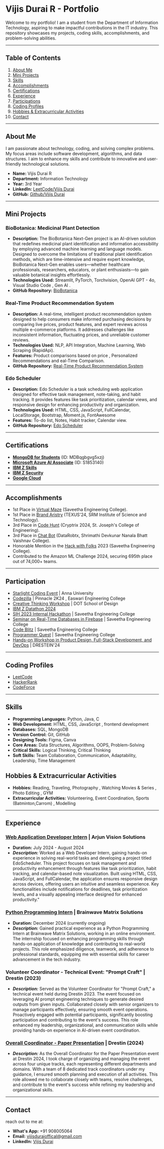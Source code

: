 # Vijis Durai R - Portfolio

Welcome to my portfolio! I am a student from the Department of Information Technology, aspiring to make impactful contributions in the IT industry. This repository showcases my projects, coding skills, accomplishments, and problem-solving abilities.

---

## Table of Contents
1. [About Me](#about-me)
2. [Mini Projects](#mini-projects)
3. [Skills](#skills)
4. [Accomplishments](#accomplishments)
5. [Certifications](#certifications)
6. [Experience](#experience)
7. [Participations](#participation)
8. [Coding Profiles](#coding-profiles)
9. [Hobbies & Extracurricular Activities](#hobbies-extracurricular-activities)
10. [Contact](#contact)
    
---

## About Me
I am passionate about technology, coding, and solving complex problems. My focus areas include software development, algorithms, and data structures. I aim to enhance my skills and contribute to innovative and user-friendly technological solutions.

- **Name:** Vijis Durai R
- **Department:** Information Technology
- **Year:** 3rd Year
- **LinkedIn:** [LeetCode/Vijis Durai](https://www.linkedin.com/in/vijis-durai-r-801143298)
- **GitHub:** [Github/Vijis Durai](https://github.com/Vijisdurai)

---

## Mini Projects
### BioBotanica: Medicinal Plant Detection
- **Description:** The BioBotanica Next-Gen project is an AI-driven solution that redefines medicinal plant identification and information accessibility by employing advanced machine learning and language models. Designed to overcome the limitations of traditional plant identification methods, which are time-intensive and require expert knowledge, BioBotanica Next-Gen enables users—whether healthcare professionals, researchers, educators, or plant enthusiasts—to gain valuable botanical insights effortlessly.
- **Technologies Used:** Streamlit, PyTorch, Torchvision, OpenAI GPT - 4o, Visual Studio Code , Gen AI .
- **GitHub Repository:** [BioBotanica](https://github.com/Vijisdurai/BioBotanica.git)

### Real-Time Product Recommendation System
- **Description:** A real-time, intelligent product recommendation system designed to help consumers make informed purchasing decisions by comparing live prices, product features, and expert reviews across multiple e-commerce platforms. It addresses challenges like inconsistent information, fluctuating prices, and unreliable customer reviews.
- **Technologies Used:** NLP, API Integration, Machine Learning, Web Scraping (RapidApi).
- **Features:** Product comparisons based on price , Personalized Recommendations and eal-Time Comparison.
- **GitHub Repository:** [Real-Time Product Recommendation System](https://github.com/Vijisdurai/datathon.git)

### Edo Scheduler
- **Description:** Edo Scheduler is a task scheduling web application designed for effective task management, note-taking, and habit tracking. It provides features like task prioritization, calendar views, and responsive design for enhancing productivity and organization.
- **Technologies Used:** HTML, CSS, JavaScript, FullCalendar, LocalStorage, Bootstrap, Moment.js, FontAwesome
- **Features:** To-do list, Notes, Habit tracker, Calendar view.
- **GitHub Repository:** [Edo Scheduler](https://github.com/Vijisdurai/EdoScheduler.git)

---

## Certifications
- **[MongoDB for Students](https://github.com/Vijisdurai/Vijis-Durai-R-Portfolio/blob/main/certificate/course/mongo%20db_page-0001.jpg)** (ID: MDBqgbgvg5xzj)
- **[Microsoft Azure AI Associate](https://github.com/Vijisdurai/Vijis-Durai-R-Portfolio/blob/main/certificate/course/IMG-20241022-WA0215.jpg)** (ID: S1853140)
- **[IBM Z Skills](https://github.com/Vijisdurai/Vijis-Durai-R-Portfolio/blob/main/certificate/course/IBM%20Z%20SKILLS.png)**
- **[IBM Z Security](https://github.com/Vijisdurai/Vijis-Durai-R-Portfolio/blob/main/certificate/course/ibm%20z%20security.png)**
- **[Google Cloud](https://github.com/Vijisdurai/Vijis-Durai-R-Portfolio/blob/main/certificate/course/google%20cloud.pdf)**

---

## Accomplishments
- 1st Place in [Virtual Maze](https://github.com/Vijisdurai/Vijis-Durai-R-Portfolio/blob/main/certificate/achievements/virtual%20maze.jpg) (Saveetha Engineering College).
- 1st Place in [Brand Aristry](https://github.com/Vijisdurai/Vijis-Durai-R-Portfolio/blob/main/certificate/achievements/brand%20Aristry.jpg) (TEXUS'24, SRM Institute of Science and Technology).
- 3rd Place in [Code Hunt](https://github.com/Vijisdurai/Vijis-Durai-R-Portfolio/blob/main/certificate/achievements/code%20hunt%20cryptrix.jpg) (Cryptrix 2024, St. Joseph's College of Engineering).
- 3rd Place in [Chat Bot](https://github.com/Vijisdurai/Vijis-Durai-R-Portfolio/blob/main/certificate/achievements/Chat%20BOT.jpg) (DataRobtx, Shrimathi Devkunar Nanala Bhatt Vaishnav College).
- Honorable Mention in the [Hack with Folks](https://github.com/Vijisdurai/Vijis-Durai-R-Portfolio/blob/main/certificate/achievements/best%20idea%20hack%20with%20folk.jpg) 2023 (Saveetha Engineering College).
- Contributed to the Amazon ML Challenge 2024, securing 695th place out of 74,000+ teams.

---

## Participation
- [Starlight Coding Event](https://github.com/Vijisdurai/Vijis-Durai-R-Portfolio/blob/main/certificate/participation/abacus%20hackathon.pdf) | Anna University
- [Codezilla](https://github.com/Vijisdurai/Vijis-Durai-R-Portfolio/blob/main/certificate/participation/codezilla.jpg) | Pinnacle 2K24 , Easwari Engineering College
- [Creative Thinking Workshop](https://github.com/Vijisdurai/Vijis-Durai-R-Portfolio/blob/main/certificate/participation/IMG-20241022-WA0214.jpg) | DOT School of Design
- [IBM Z Datathon 2024](https://github.com/Vijisdurai/Vijis-Durai-R-Portfolio/blob/main/certificate/participation/IBM%202024%20Datathon.png)
- [SIH 2023 Internal Hackathon](https://github.com/Vijisdurai/Vijis-Durai-R-Portfolio/blob/main/certificate/participation/SIH%202023.jpg) | Saveetha Engineering College
- [Seminar on Real-Time Databases in Firebase](https://github.com/Vijisdurai/Vijis-Durai-R-Portfolio/blob/main/certificate/participation/Vijis%20DURAI%20R%20.pdf) | Saveetha Engineering College
- [Code Blitz](https://github.com/Vijisdurai/Vijis-Durai-R-Portfolio/blob/main/certificate/participation/code%20blitz.jpg) | Saveetha Engineering College
- [Programmer Quest](https://github.com/Vijisdurai/Vijis-Durai-R-Portfolio/blob/main/certificate/participation/programmer%20quest.pdf) | Saveetha Engineering College
- [Hands-on Workshop in Product Design, Full-Stack Development, and DevOps](https://github.com/Vijisdurai/Vijis-Durai-R-Portfolio/blob/main/certificate/participation/workshop%20on%20devops%20and%20product%20design.jpg) | DRESTEIN'24 
---

## Coding Profiles
- [LeetCode](https://leetcode.com/u/vijishdurai006/)
- [HackerRank](https://www.hackerrank.com/profile/vijishdurai006)
- [CodeForce](https://codeforces.com/profile/Vijis_Durai)

---

## Skills
- **Programming Languages:** Python, Java, C
- **Web Development:** HTML, CSS, JavaScript , frontend development  
- **Databases:** SQL, MongoDB  
- **Version Control:** Git, GitHub
- **Designing Tools:** Figma, Canva  
- **Core Areas:** Data Structures, Algorithms, OOPS, Problem-Solving
- **Critical Skills:** Logical Thinking, Critical Thinking
- **Soft Skills:** Team Collaboration, Communication, Adaptability, Leadership, Time Management

## Hobbies & Extracurricular Activities  

- **Hobbies:** Reading, Traveling, Photography , Watching Movies & Series  , Photo Editing , GYM 
- **Extracurricular Activities:** Volunteering, Event Coordination, Sports (Batminton,Carrom) , Modelling 
---

## Experience
### [Web Application Developer Intern](https://github.com/Vijisdurai/Vijis-Durai-R-Portfolio/blob/main/certificate/intern/arjun%20vision%20tech%20intern.pdf) | Arjun Vision Solutions
- **Duration:** July 2024 - August 2024
- ***Description:*** Worked as a Web Developer Intern, gaining hands-on experience in solving real-world tasks and developing a project titled EdoScheduler. This project focuses on task management and productivity enhancement through features like task prioritization, habit tracking, and calendar-based note visualization. Built using HTML, CSS, JavaScript, and FullCalendar, the application ensures responsive design across devices, offering users an intuitive and seamless experience. Key functionalities include notifications for deadlines, task prioritization levels, and a visually appealing interface designed for enhanced productivity."

### [Python Programming Intern](https://github.com/Vijisdurai/Vijis-Durai-R-Portfolio/blob/main/certificate/intern/brain%20wave%20matrix_page-0001.jpg) | Brainwave Matrix Solutions
- **Duration:** December 2024 (currently ongoing)
- ***Description:*** Gained practical experience as a Python Programming Intern at Brainwave Matrix Solutions, working in an online environment. The internship focused on enhancing programming skills through hands-on application of knowledge and contributing to real-world projects. This role emphasized diligence, teamwork, and adherence to professional standards, equipping me with essential skills for career advancement in the tech industry.

### Volunteer Coordinator - Technical Event: "Prompt Craft"  | Drestin (2023)
- ***Description:*** Served as the Volunteer Coordinator for "Prompt Craft," a technical event held during Drestin 2023. The event focused on leveraging AI prompt engineering techniques to generate desired outputs from given inputs. Collaborated closely with senior organizers to manage participants effectively, ensuring smooth event operations. Proactively engaged with potential participants, significantly boosting participation and contributing to the event's success. This role enhanced my leadership, organizational, and communication skills while providing hands-on experience in AI-driven event coordination.

### [Overall Coordinator - Paper Presentation](https://github.com/Vijisdurai/Vijis-Durai-R-Portfolio/blob/main/certificate/achievements/paper%20presentation%20Overall%20Coordinator.jpg) | Drestin (2024)
- ***Description:*** As the Overall Coordinator for the Paper Presentation event at Drestin 2024, I took charge of organizing and managing the event across four unique tracks, each representing different departments and domains. With a team of 8 dedicated track coordinators under my guidance, I ensured smooth planning and execution of all activities. This role allowed me to collaborate closely with teams, resolve challenges, and contribute to the event's success while refining my leadership and organizational skills.

---

## Contact
reach out to me at:
- **What's App:** +91 908005064
- **Email:** [vijisduraioffical@gmail.com](mailto:vijisduraioffical@gmail.com)
- **LinkedIn:** [Vijis Durai](https://www.linkedin.com/in/vijis-durai-r-801143298)
